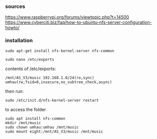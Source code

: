### sources

https://www.raspberrypi.org/forums/viewtopic.php?t=14500
https://www.cyberciti.biz/faq/how-to-ubuntu-nfs-server-configuration-howto/

### installation

    sudo apt-get install nfs-kernel-server nfs-common

    sudo nano /etc/exports

contents of /etc/exports:

    /mnt/AS_V3/music 192.168.1.0/24(ro,sync) umhau(rw,fsid=0,insecure,no_subtree_check,async)

then run: 

    sudo /etc/init.d/nfs-kernel-server restart

to access the folder

    sudo apt install nfs-common
    mkdir /mnt/music
    sudo chown umhau:umhau /mnt/music
    sudo mount eight:/mnt/AS_V3/music /mnt/music

    


